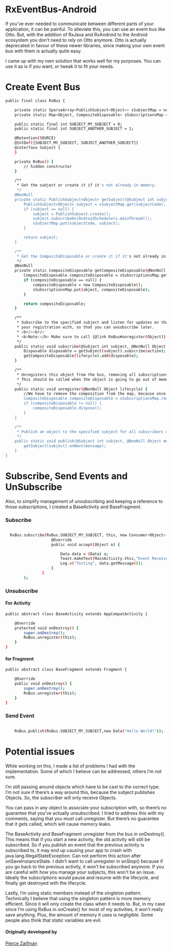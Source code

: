 # RxEventBus-Android
If you’ve ever needed to communicate between different parts of your application, it can be painful. To alleviate this, you can use an event bus like Otto. But, with the addition of RxJava and RxAndroid to the Android ecosystem you don’t need to rely on Otto anymore. Otto is actually deprecated in favour of these newer libraries, since making your own event bus with them is actually quite easy.

I came up with my own solution that works well for my purposes. You can use it as is if you want, or tweak it to fit your needs.

# Create Event Bus 

```sh
public final class RxBus {

    private static SparseArray<PublishSubject<Object>> sSubjectMap = new SparseArray<>();
    private static Map<Object, CompositeDisposable> sSubscriptionsMap = new HashMap<>();

    public static final int SUBJECT_MY_SUBJECT = 0;
    public static final int SUBJECT_ANOTHER_SUBJECT = 1;

    @Retention(SOURCE)
    @IntDef({SUBJECT_MY_SUBJECT, SUBJECT_ANOTHER_SUBJECT})
    @interface Subject {
    }

    private RxBus() {
        // hidden constructor
    }

    /**
     * Get the subject or create it if it's not already in memory.
     */
    @NonNull
    private static PublishSubject<Object> getSubject(@Subject int subjectCode) {
        PublishSubject<Object> subject = sSubjectMap.get(subjectCode);
        if (subject == null) {
            subject = PublishSubject.create();
            subject.subscribeOn(AndroidSchedulers.mainThread());
            sSubjectMap.put(subjectCode, subject);
        }

        return subject;
    }

    /**
     * Get the CompositeDisposable or create it if it's not already in memory.
     */
    @NonNull
    private static CompositeDisposable getCompositeDisposable(@NonNull Object object) {
        CompositeDisposable compositeDisposable = sSubscriptionsMap.get(object);
        if (compositeDisposable == null) {
            compositeDisposable = new CompositeDisposable();
            sSubscriptionsMap.put(object, compositeDisposable);
        }

        return compositeDisposable;
    }

    /**
     * Subscribe to the specified subject and listen for updates on that subject. Pass in an object to associate
     * your registration with, so that you can unsubscribe later.
     * <br/><br/>
     * <b>Note:</b> Make sure to call {@link RxBus#unregister(Object)} to avoid memory leaks.
     */
    public static void subscribe(@Subject int subject, @NonNull Object lifecycle, @NonNull Consumer<Object> action) {
        Disposable disposable = getSubject(subject).subscribe(action);
        getCompositeDisposable(lifecycle).add(disposable);
    }

    /**
     * Unregisters this object from the bus, removing all subscriptions.
     * This should be called when the object is going to go out of memory.
     */
    public static void unregister(@NonNull Object lifecycle) {
        //We have to remove the composition from the map, because once you dispose it can't be used anymore
        CompositeDisposable compositeDisposable = sSubscriptionsMap.remove(lifecycle);
        if (compositeDisposable != null) {
            compositeDisposable.dispose();
        }
    }

    /**
     * Publish an object to the specified subject for all subscribers of that subject.
     */
    public static void publish(@Subject int subject, @NonNull Object message) {
        getSubject(subject).onNext(message);
    }
}
```
# Subscribe, Send Events and UnSubscribe 
Also, to simplify management of unsubscribing and keeping a reference to those subscriptions, I created a BaseActivity and BaseFragment.

### Subscribe  
```sh

  RxBus.subscribe(RxBus.SUBJECT_MY_SUBJECT, this, new Consumer<Object>() {
                    @Override
                    public void accept(Object o) {

                        Data data = (Data) o;
                        Toast.makeText(MainActivity.this,"Event Received\n"+data.getMessage(),Toast.LENGTH_SHORT).show();
                        Log.v("Testing", data.getMessage());
                    }
                }
        );
```

### Unsubscribe 
#### For Activity
```sh
public abstract class BaseActivity extends AppCompatActivity {

    @Override
    protected void onDestroy() {
        super.onDestroy();
        RxBus.unregister(this);
    }
}

```

#### for Fragment 
```sh
public abstract class BaseFragment extends Fragment {

    @Override
    public void onDestroy() {
        super.onDestroy();
        RxBus.unregister(this);
    }
}
```
### Send Event 
```sh

    RxBus.publish(RxBus.SUBJECT_MY_SUBJECT,new Data("Hello World!"));

```



# Potential issues
While working on this, I made a list of problems I had with the implementation. Some of which I believe can be addressed, others I’m not sure.

I’m still passing around objects which have to be cast to the correct type. I’m not sure if there’s a way around this, because the subject publishes Objects. So, the subscriber will only receive Objects.

You can pass in any object to associate your subscription with, so there’s no guarantee that you’ve actually unsubscribed. I tried to address this with my comments, saying that you must call unregister. But there’s no guarantee that it gets called, which will cause memory leaks.

The BaseActivity and BaseFragment unregister from the bus in onDestroy(). This means that if you start a new activity, the old activity will still be subscribed. So if you publish an event that the previous activity is subscribed to, it may end up causing your app to crash with java.lang.IllegalStateException: Can not perform this action after onSaveInstanceState. I didn’t want to call unregister in onStop() because if you go back to the previous activity, it won’t be subscribed anymore. If you are careful with how you manage your subjects, this won't be an issue. Ideally the subscriptions would pause and resume with the lifecycle, and finally get destroyed with the lifecycle.

Lastly, I’m using static members instead of the singleton pattern. Technically I believe that using the singleton pattern is more memory efficient. Since it will only create the class when it needs to. But, in my case since I’m using RxBus in onCreate() for most of my activities, it won’t really save anything. Plus, the amount of memory it uses is negligible. Some people also think that static variables are evil.

#### Originally developed by
[Pierce Zaifman](https://gist.github.com/PierceZ)
